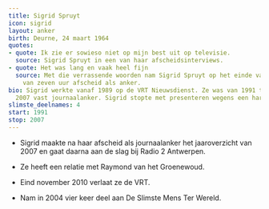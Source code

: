 ```yaml
---
title: Sigrid Spruyt
icon: sigrid
layout: anker
birth: Deurne, 24 maart 1964
quotes:
- quote: Ik zie er sowieso niet op mijn best uit op televisie.
  source: Sigrid Spruyt in een van haar afscheidsinterviews.
- quote: Het was lang en vaak heel fijn
  source: Met die verrassende woorden nam Sigrid Spruyt op het einde van Het Journaal
    van zeven uur afscheid als anker.
bio: Sigrid werkte vanaf 1989 op de VRT Nieuwsdienst. Ze was van 1991 tot 26 oktober
  2007 vast journaalanker. Sigrid stopte met presenteren wegens een hardnekkige schminkallergie.
slimste_deelnames: 4
start: 1991
stop: 2007
---
```


* Sigrid maakte na haar afscheid als journaalanker het jaaroverzicht van 2007 en gaat daarna aan de slag bij Radio 2 Antwerpen.

* Ze heeft een relatie met Raymond van het Groenewoud.

* Eind november 2010 verlaat ze de VRT.

* Nam in 2004 vier keer deel aan De Slimste Mens Ter Wereld.
